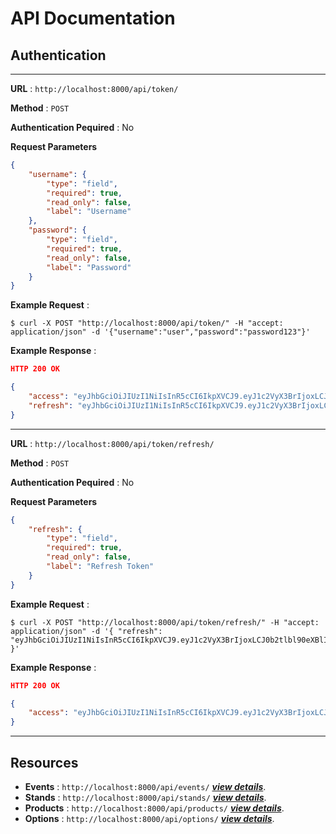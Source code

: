 # API Documentation

## Authentication

---

**URL** : `http://localhost:8000/api/token/`

**Method** : `POST`

**Authentication Pequired** : No

**Request Parameters**

```json
{
    "username": {
        "type": "field",
        "required": true,
        "read_only": false,
        "label": "Username"
    },
    "password": {
        "type": "field",
        "required": true,
        "read_only": false,
        "label": "Password"
    }
}
```

**Example Request** :

```shell
$ curl -X POST "http://localhost:8000/api/token/" -H "accept: application/json" -d '{"username":"user","password":"password123"}'
```

**Example Response** :

```json
HTTP 200 OK

{
    "access": "eyJhbGciOiJIUzI1NiIsInR5cCI6IkpXVCJ9.eyJ1c2VyX3BrIjoxLCJ0b2tlbl90eXBlIjoiYWNjZXNzIiwiY29sZF9zdHVmZiI6IuKYgyIsImV4cCI6MTIzNDU2LCJqdGkiOiJmZDJmOWQ1ZTFhN2M0MmU4OTQ5MzVlMzYyYmNhOGJjYSJ9.NHlztMGER7UADHZJlxNG0WSi22a2KaYSfd1S-AuT7lU",
    "refresh": "eyJhbGciOiJIUzI1NiIsInR5cCI6IkpXVCJ9.eyJ1c2VyX3BrIjoxLCJ0b2tlbl90eXBlIjoicmVmcmVzaCIsImNvbGRfc3R1ZmYiOiLimIMiLCJleHAiOjIzNDU2NywianRpIjoiZGUxMmY0ZTY3MDY4NDI3ODg5ZjE1YWMyNzcwZGEwNTEifQ.aEoAYkSJjoWH1boshQAaTkf8G3yn0kapko6HFRt7Rh4"
}
```

---

**URL** : `http://localhost:8000/api/token/refresh/`

**Method** : `POST`

**Authentication Pequired** : No

**Request Parameters**

```json
{
    "refresh": {
        "type": "field",
        "required": true,
        "read_only": false,
        "label": "Refresh Token"
    }
}
```

**Example Request** :

```shell
$ curl -X POST "http://localhost:8000/api/token/refresh/" -H "accept: application/json" -d '{ "refresh": "eyJhbGciOiJIUzI1NiIsInR5cCI6IkpXVCJ9.eyJ1c2VyX3BrIjoxLCJ0b2tlbl90eXBlIjoicmVmcmVzaCIsImNvbGRfc3R1ZmYiOiLimIMiLCJleHAiOjIzNDU2NywianRpIjoiZGUxMmY0ZTY3MDY4NDI3ODg5ZjE1YWMyNzcwZGEwNTEifQ.aEoAYkSJjoWH1boshQAaTkf8G3yn0kapko6HFRt7Rh4" }'
```

**Example Response** :

```json
HTTP 200 OK

{
    "access": "eyJhbGciOiJIUzI1NiIsInR5cCI6IkpXVCJ9.eyJ1c2VyX3BrIjoxLCJ0b2tlbl90eXBlIjoiYWNjZXNzIiwiY29sZF9zdHVmZiI6IuKYgyIsImV4cCI6MTIzNTY3LCJqdGkiOiJjNzE4ZTVkNjgzZWQ0NTQyYTU0NWJkM2VmMGI0ZGQ0ZSJ9.ekxRxgb9OKmHkfy-zs1Ro_xs1eMLXiR17dIDBVxeT-w"
}
```

---

## Resources

- **Events** : `http://localhost:8000/api/events/`    ***[view details](api/events.md)***.
- **Stands** : `http://localhost:8000/api/stands/`    ***[view details](api/stands.md)***.
- **Products** : `http://localhost:8000/api/products/`    ***[view details](api/products.md)***.
- **Options** : `http://localhost:8000/api/options/`    ***[view details](api/options.md)***.